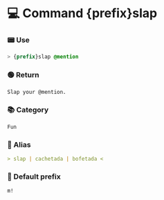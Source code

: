# 💻 Command {prefix}slap

### 📟 Use
```css
> {prefix}slap @mention
```

### 🟢 Return
```md
Slap your @mention.
```

### 📚 Category
```md
Fun
```

### 📜 Alias
```md
> slap | cachetada | bofetada <
```

### 🤖 Default prefix
```css
m!
```
